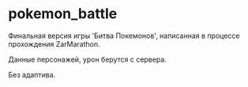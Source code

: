 # pokemon_battle
<p>Финальная версия игры 'Битва Покемонов', написанная в процессе прохождения ZarMarathon.</p>
<p>Данные персонажей, урон берутся с сервера.</p>
<p>Без адаптива.</p>
